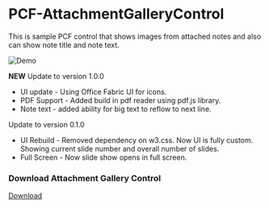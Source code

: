 # PCF-AttachmentGalleryControl

This is sample PCF control that shows images from attached notes and also can show note title and note text.

![Demo](https://github.com/OOlashyn/PCF-AttachmentGalleryControl/blob/master/Screenshots/gallery-v1.gif?raw=true)

**NEW** Update to version 1.0.0

* UI update - Using Office Fabric UI for icons.
* PDF Support - Added build in pdf reader using pdf.js library.
* Note text - added ability for big text to reflow to next line.

Update to version 0.1.0

* UI Rebuild - Removed dependency on w3.css. Now UI is fully custom. Showing current slide number and overall number of slides.
* Full Screen - Now slide show opens in full screen.

### Download Attachment Gallery Control

[Download](https://github.com/OOlashyn/PCF-AttachmentGalleryControl/releases/)
